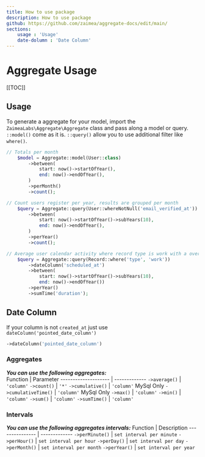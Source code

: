 ```yaml
---
title: How to use package
description: How to use package
github: https://github.com/zaimea/aggregate-docs/edit/main/
sections: 
    usage : 'Usage'
    date-dolumn : 'Date Column'
---
```


# Aggregate Usage

[[TOC]]

## Usage

To generate a aggregate for your model, import the `ZaimeaLabs\Aggregate\Aggregate` class and pass along a model or query.
`::model()` come as it is.
`::query()` allow you to use additional filter like `where()`.

```php
// Totals per month
    $model = Aggregate::model(User::class)
        ->between(
            start: now()->startOfYear(),
            end: now()->endOfYear(),
        )
        ->perMonth()
        ->count();

// Count users register per year, results are grouped per month
    $query = Aggregate::query(User::whereNotNull('email_verified_at'))
        ->between(
            start: now()->startOfYear()->subYears(10),
            end: now()->endOfYear(),
        )
        ->perYear()
        ->count();

// Average user calendar activity where record type is work with a over a span of 11 years, results are grouped per year
    $query = Aggregate::query(Record::where('type', 'work'))
        ->dateColumn('scheduled_at')
        ->between(
            start: now()->startOfYear()->subYears(10),
            end: now()->endOfYear())
        ->perYear()
        ->sumTime('duration');
```

## Date Column

If your column is not `created_at` just use `dateColumn('pointed_date_column')`
```php
->dateColumn('pointed_date_column')
```

### Aggregates
***You can use the following aggregates:***  
Function             | Parameter
-------------------- | -------------
`->average()`        | `'column'`
`->count()`          | `'*'`
`->cumulative()`     | `'column'` MySql Only
`->cumulativeTime()` | `'column'` MySql Only
`->max()`            | `'column'`
`->min()`            | `'column'`
`->sum()`            | `'column'`
`->sumTime()`        | `'column'`

### Intervals
***You can use the following aggregates intervals:***
Function        | Description
--------------- | -------------
`->perMinute()` | `set interval per minute`
`->perHour()`   | `set interval per hour`
`->perDay()`    | `set interval per day`
`->perMonth()`  | `set interval per month`
`->perYear()`   | `set interval per year`